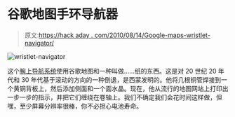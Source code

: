 # 谷歌地图手环导航器

> 原文:[https://hack aday . com/2010/08/14/Google-maps-wristlet-navigator/](https://hackaday.com/2010/08/14/google-maps-wristlet-navigator/)

![](../Images/7fffeaa3095148e51d0282b097127547.png "wristlet-navigator")

这个[腕上导航系统](http://www.asciimation.co.nz/bb/2010/08/14/brass-wristlet-google-maps-navigator-watch)使用谷歌地图和一种叫做……纸的东西。这是对 20 世纪 20 年代和 30 年代基于滚动的方向的一种倒退，是西蒙发明的。他将几根铜管焊接到一个黄铜背板上，然后添加侧面和一个面水晶。现在，他从流行的地图网站上打印出一步一步的指示，并把它们缠绕在卷轴上。我们不确定我们会花时间这样做，但嘿，至少屏幕分辨率很棒，你不必担心电池寿命。